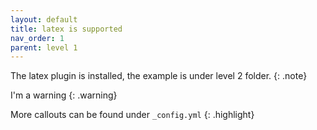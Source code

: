 ```yaml
---
layout: default
title: latex is supported
nav_order: 1
parent: level 1
---
```


The latex plugin is installed, the example is under level 2 folder.
{: .note}


I'm a warning
{: .warning}

More callouts can be found under `_config.yml`
{: .highlight}